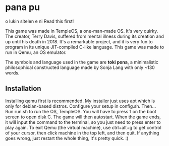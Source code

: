 # pana pu
o lukin sitelen e ni
Read this first! 

This game was made in TempleOS, a one-man-made OS. It's very quirky. The creator, Terry Davis, suffered from mental illness during its creation and up until his death in 2018. It's a remarkable project, and it is very fun to program in its unique JIT-compiled C-like language. This game was made to run in Qemu, an OS emulator.

The symbols and language used in the game are **toki pona**, a minimalistic philosophical constructed language made by Sonja Lang with only ~130 words.


## Installation
Installing qemu first is recommended. My installer just uses apt which is only for debian-based distros.
Configure your setup in config.sh.
Then...
Run run.sh to run the OS, TempleOS. You will have to press 1 on the boot screen to open disk C. The game will then autostart.
When the game ends, it will input the command to the terminal, so you just need to press enter to play again.
To exit Qemu (the virtual machine), use ctrl+alt+g to get control of your cursor, then click machine in the top left, and then quit.
If anything goes wrong, just restart the whole thing, it's pretty quick. :)
